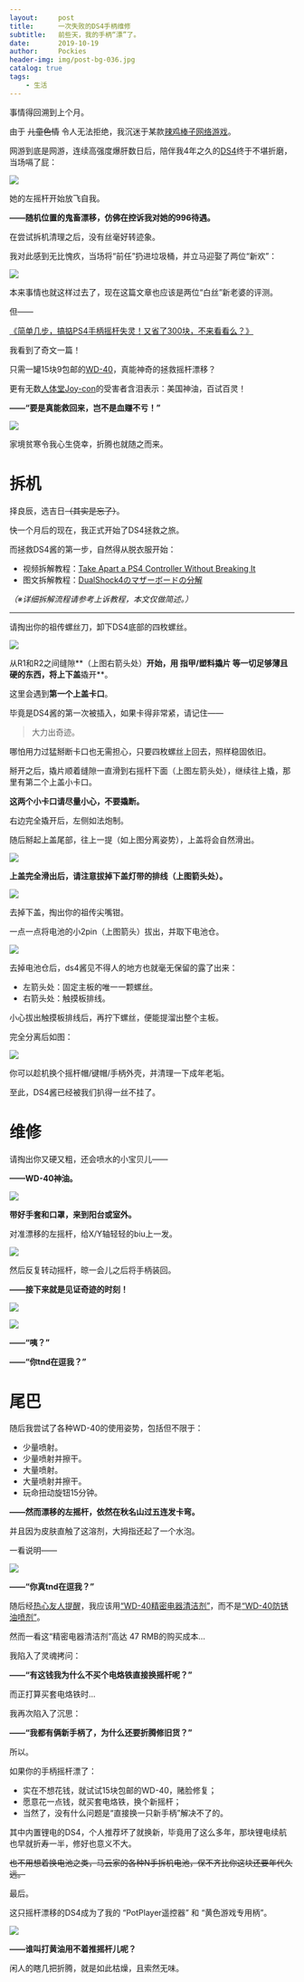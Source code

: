 ```yaml
---
layout:     post
title:      一次失败的DS4手柄维修
subtitle:   前些天，我的手柄“漂”了。
date:       2019-10-19
author:     Pockies
header-img: img/post-bg-036.jpg
catalog: true
tags:
    - 生活
---
```


事情得回溯到上个月。

由于 ~~儿童色情~~ 令人无法拒绝，我沉迷于某款[辣鸡棒子网络游戏](https://store.steampowered.com/app/844870/KurtzPel/)。

网游到底是网游，连续高强度爆肝数日后，陪伴我4年之久的[DS4](https://www.jp.playstation.com/accessories/dualshock4/)终于不堪折磨，当场嗝了屁：

![](https://cdn.jsdelivr.net/gh/Pockies/pic/20191019163006.gif)

她的左摇杆开始放飞自我。

**——随机位置的鬼畜漂移，仿佛在控诉我对她的996待遇。**

在尝试拆机清理之后，没有丝毫好转迹象。

我对此感到无比愧疚，当场将“前任”扔进垃圾桶，并立马迎娶了两位“新欢”：

![](https://cdn.jsdelivr.net/gh/Pockies/pic/20191019164545.png)

本来事情也就这样过去了，现在这篇文章也应该是两位“白丝”新老婆的评测。

但——

[《简单几步，搞掂PS4手柄摇杆失灵！又省了300块，不来看看么？》](https://post.smzdm.com/p/aoo6qp4n/)

我看到了奇文一篇！

只需一罐15块9包邮的[WD-40](https://detail.tmall.com/item.htm?spm=a230r.1.14.23.32fb53fbxhp6L7&id=555935876510&ns=1&abbucket=5)，真能神奇的拯救摇杆漂移？

更有无数[人体堂Joy-con](https://www.zhihu.com/question/263710934)的受害者含泪表示：美国神油，百试百灵！

**——“要是真能救回来，岂不是血赚不亏！”**

![](https://cdn.jsdelivr.net/gh/Pockies/pic/20191019172351.png)

家境贫寒令我心生侥幸，折腾也就随之而来。

# 拆机

择良辰，选吉日~~（其实是忘了）~~。

快一个月后的现在，我正式开始了DS4拯救之旅。

而拯救DS4酱的第一步，自然得从脱衣服开始：

- 视频拆解教程：[Take Apart a PS4 Controller Without Breaking It](https://www.youtube.com/watch?v=mGjFVELTAC4&list=PLtDQGZ-F_rSNia-DTYQ1XyCQrVNXX1pkM)
- 图文拆解教程：[DualShock4のマザーボードの分解](https://jp.ifixit.com/Guide/DualShock4%E3%81%AE%E3%83%9E%E3%82%B6%E3%83%BC%E3%83%9C%E3%83%BC%E3%83%89%E3%81%AE%E5%88%86%E8%A7%A3/22679)

*（※详细拆解流程请参考上诉教程，本文仅做简述。）*

---

请掏出你的祖传螺丝刀，卸下DS4底部的四枚螺丝。

![](https://cdn.jsdelivr.net/gh/Pockies/pic/20191019164828.jpg)

从R1和R2之间缝隙**（上图右箭头处）**开始，用 指甲/塑料撬片 等一切足够薄且硬的东西，将上下盖**撬开**。

这里会遇到**第一个上盖卡口**。

毕竟是DS4酱的第一次被插入，如果卡得非常紧，请记住——

> 大力出奇迹。

哪怕用力过猛掰断卡口也无需担心，只要四枚螺丝上回去，照样稳固依旧。

掰开之后，撬片顺着缝隙一直滑到右摇杆下面（上图左箭头处），继续往上撬，那里有第二个上盖小卡口。

**这两个小卡口请尽量小心，不要撬断。**

右边完全撬开后，左侧如法炮制。

随后掰起上盖尾部，往上一提（如上图分离姿势），上盖将会自然滑出。

![](https://cdn.jsdelivr.net/gh/Pockies/pic/20191019172119.jpg)

**上盖完全滑出后，请注意拔掉下盖灯带的排线（上图箭头处）。**

![](https://cdn.jsdelivr.net/gh/Pockies/pic/20191019172136.jpg)

去掉下盖，掏出你的祖传尖嘴钳。

一点一点将电池的小2pin（上图箭头）拔出，并取下电池仓。

![](https://cdn.jsdelivr.net/gh/Pockies/pic/20191019172149.jpg)

去掉电池仓后，ds4酱见不得人的地方也就毫无保留的露了出来：

- 左箭头处：固定主板的唯一一颗螺丝。
- 右箭头处：触摸板排线。

小心拔出触摸板排线后，再拧下螺丝，便能提溜出整个主板。

完全分离后如图：

![](https://cdn.jsdelivr.net/gh/Pockies/pic/20191019172211.jpg)

你可以趁机换个摇杆帽/键帽/手柄外壳，并清理一下成年老垢。

至此，DS4酱已经被我们扒得一丝不挂了。

# 维修

请掏出你又硬又粗，还会喷水的小宝贝儿——

**——WD-40神油。**

![](https://cdn.jsdelivr.net/gh/Pockies/pic/20191019172227.jpg)

**带好手套和口罩，来到阳台或室外。**

对准漂移的左摇杆，给X/Y轴轻轻的biu上一发。

![](https://cdn.jsdelivr.net/gh/Pockies/pic/20191019172240.jpg)

然后反复转动摇杆，晾一会儿之后将手柄装回。

**——接下来就是见证奇迹的时刻！**

![](https://cdn.jsdelivr.net/gh/Pockies/pic/20191019181156.gif)

![](https://cdn.jsdelivr.net/gh/Pockies/pic/20191019181414.png)

**——“咦？”**

**——“你tnd在逗我？”**

# 尾巴

随后我尝试了各种WD-40的使用姿势，包括但不限于：

- 少量喷射。
- 少量喷射并擦干。
- 大量喷射。
- 大量喷射并擦干。
- 玩命扭动旋钮15分钟。

**——然而漂移的左摇杆，依然在秋名山过五连发卡弯。**

并且因为皮肤直触了这溶剂，大拇指还起了一个水泡。

一看说明——

![](https://cdn.jsdelivr.net/gh/Pockies/pic/20191019172301.jpg)

**——“你真tnd在逗我？”**

随后经[热心友人提醒](https://cdn.jsdelivr.net/gh/Pockies/pic/20191019182550.png)，我应该用[“WD-40精密电器清洁剂”](https://detail.tmall.com/item.htm?spm=a230r.1.14.9.393b2780NeMCDw&id=555939720997&cm_id=140105335569ed55e27b&abbucket=5)，而不是[“WD-40防锈油喷剂”](https://detail.tmall.com/item.htm?spm=a230r.1.14.23.393b2780NeMCDw&id=555935876510&ns=1&abbucket=5)。

然而一看这“精密电器清洁剂”高达 47 RMB的购买成本...

我陷入了灵魂拷问：

**——“有这钱我为什么不买个电烙铁直接换摇杆呢？”**

而正打算买套电烙铁时...

我再次陷入了沉思：

**——“我都有俩新手柄了，为什么还要折腾修旧货？”**

所以。

如果你的手柄摇杆漂了：

- 实在不想花钱，就试试15块包邮的WD-40，赌脸修复；
- 愿意花一点钱，就买套电烙铁，换个新摇杆；
- 当然了，没有什么问题是“直接换一只新手柄”解决不了的。

其中内置锂电的DS4，个人推荐坏了就换新，毕竟用了这么多年，那块锂电续航也早就折寿一半，修好也意义不大。

~~也不用想着换电池之类，马云家的各种N手拆机电池，保不齐比你这块还要年代久远。~~

最后。

这只摇杆漂移的DS4成为了我的 “PotPlayer遥控器” 和 “黄色游戏专用柄”。

![](https://cdn.jsdelivr.net/gh/Pockies/pic/20191019183842.png)

**——谁叫打黄油用不着推摇杆儿呢？**

闲人的瞎几把折腾，就是如此枯燥，且索然无味。
